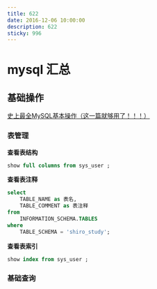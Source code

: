 ```yaml
---
title: 622
date: 2016-12-06 10:00:00
description: 622
sticky: 996
---
```


# mysql 汇总

## 基础操作

[史上最全MySQL基本操作（这一篇就够用了！！！）](https://blog.csdn.net/m0_47109503/article/details/119796209)

### 表管理

**查看表结构**
```sql
show full columns from sys_user ;
```
**查看表注释**
```sql
select
	TABLE_NAME as 表名,
	TABLE_COMMENT as 表注释
from
	INFORMATION_SCHEMA.TABLES
where
	TABLE_SCHEMA = 'shiro_study';
```

**查看表索引**
```sql
show index from sys_user ;
```


### 基础查询